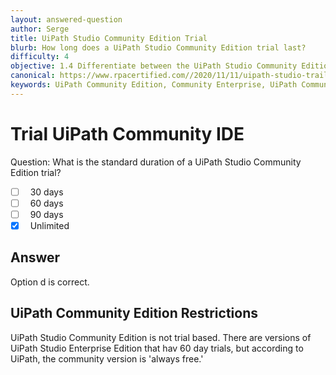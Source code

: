 ```yaml
---
layout: answered-question
author: Serge
title: UiPath Studio Community Edition Trial
blurb: How long does a UiPath Studio Community Edition trial last?
difficulty: 4
objective: 1.4 Differentiate between the UiPath Studio Community Edition versus the Enterprise Edition
canonical: https://www.rpacertified.com//2020/11/11/uipath-studio-trail-license.html
keywords: UiPath Community Edition, Community Enterprise, UiPath Community IDE
---
```

<h1>Trial UiPath Community IDE</h1>

Question: What is the standard duration of a UiPath Studio Community Edition trial?

- [ ] &nbsp;  30 days
- [ ] &nbsp;  60 days
- [ ] &nbsp;  90 days
- [x] &nbsp;  Unlimited

## Answer

Option d is correct.

<h2>UiPath Community Edition Restrictions</h2>

UiPath Studio Community Edition is not trial based. There are versions of UiPath Studio Enterprise Edition that hav 60 day trials, but according to UiPath, the community version is 'always free.'


